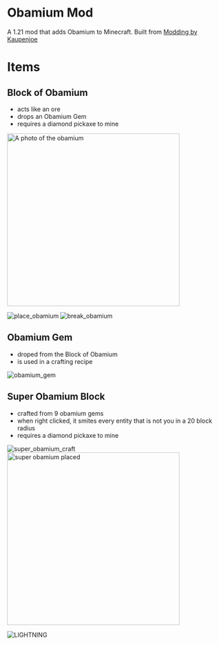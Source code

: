 # Obamium Mod

A 1.21 mod that adds Obamium to Minecraft. Built from [Modding by Kaupenjoe](https://www.youtube.com/watch?v=eFofdJ1BYYs&list=PLKGarocXCE1GspJBXQEGuhazihZCSSLmK)

# Items
## Block of Obamium
- acts like an ore  
- drops an Obamium Gem
- requires a diamond pickaxe to mine  

<img width="400" alt="A photo of the obamium" src="https://github.com/user-attachments/assets/b7da6e6a-969e-4217-8764-e080127eb693" />  

![place_obamium](https://github.com/user-attachments/assets/e92dcb60-ab30-44dd-9dc3-defca98881d2)
![break_obamium](https://github.com/user-attachments/assets/c2820a34-3a55-4d3d-ae9f-6c00edaa7adc)

## Obamium Gem
- droped from the Block of Obamium
- is used in a crafting recipe  
  
![obamium_gem](https://github.com/user-attachments/assets/bbda9ed1-7d0c-4443-838a-01723c219bae)

## Super Obamium Block
- crafted from 9 obamium gems
- when right clicked, it smites every entity that is not you in a 20 block radius
- requires a diamond pickaxe to mine  
  
![super_obamium_craft](https://github.com/user-attachments/assets/c1c28030-9cb9-4d60-9766-8af0e81b351e)
<img width="400" alt="super obamium placed" src="https://github.com/user-attachments/assets/88a30277-6985-469a-aa0f-abd4945535a4" />  

![LIGHTNING](https://github.com/user-attachments/assets/770dd1b8-0280-4127-aa2a-e6a9a40b66aa)
